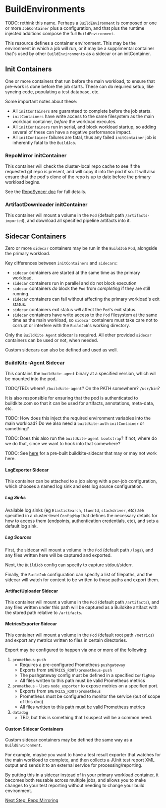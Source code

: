 # BuildEnvironments

TODO: rethink this name. Perhaps a `BuildEnvironment` is composed or one or more `JobContainer` plus a configuration, and that plus the runtime injected additions compose the full `BuildEnvironment`.

This resource defines a container environment. This may be the environment in which a job will run, or
it may be a supplimental container that's used by other `BuildEnvironments` as a sidecar or an initContainer.

## Init Containers

One or more containers that run before the main workload, to ensure that pre-work is done before the job starts. These can do required setup, like syncing code, populating a test database, etc.

Some important notes about these:

- All `initContainers` are guaranteed to complete before the job starts.
- `initContainers` have write access to the same filesystem as the main workload container, _before_ the workload executes.
- All `initContainers` run in serial, and block workload startup, so adding several of these can have a negative performance impact.
- All `initContainer` failures are fatal, thus any failed `initContainer` job is inherently fatal to the `BuildJob`.

### RepoMirror initContainer

This container will check the cluster-local repo cache to see if the requested git repo is present, and will copy it into the pod if so.
It will also ensure that the pod's clone of the repo is up to date before the primary workload begins.

See the [RepoSyncer doc](4-repo_mirroring.md) for full details.

### ArtifactDownloader initContainer

This container will mount a volume in the `Pod` (default path `/artifacts-imported`), and download all specified pipeline artifacts into it.

## Sidecar Containers

Zero or more `sidecar` containers may be run in the `BuildJob` `Pod`, alongside the primary workload.

Key differences between `initContainers` and `sidecars`:

- `sidecar` containers are started at the same time as the primary workload.
- `sidecar` containers run in parallel and do not block execution
- `sidecar` containers _do_ block the `Pod` from _completing_ if they are still running.
- `sidecar` containers can fail without affecting the primary workload's exit status.
- `sidecar` containers exit status _will_ affect the `Pod`'s exit status.
- `sidecar` containers have write access to the `Pod` filesystem at the same time as the main workload, so `sidecar` containers must take care not to corrupt or interfere with the `BuildJob`'s working directory.

Only the `BuildKite Agent` sidecar is required. All other provided `sidecar` containers can be used or not, when needed.

Custom sidecars can also be defined and used as well.

### BuildKite-Agent Sidecar

This contains the `buildkite-agent` binary at a specified version, which will be mounted into the pod.

TODO/TBD: where? `/buildkite-agent`? On the PATH somewhere? `/usr/bin`?

It is also responsible for ensuring that the pod is authenticated to buildkite.com so that it can be
used for artifacts, annotations, meta-data, etc.

TODO: How does this inject the required environment variables into the main workload? Do we also need a `buildkite-auth` `initContainer` or something?

TODO: Does this also run the `buildkite-agent bootstrap`? If not, where do we do that, since we want to hook into that somewhere?

TODO: See [here](https://github.com/buildkite/agent/pull/1218) for a pre-built buildkite-sidecar that may or may not work here.

#### LogExporter Sidecar

This container can be attached to a job along with a per-job configuration, which chooses a named log sink and sets log source configuration.

##### Log Sinks

Available log sinks (eg `ElasticSearch`, `fluentd`, `stackdriver`, etc) are specified in a cluster-level `ConfigMap` that defines the necessary details for how to access them (endpoints, authentication credentials, etc), and sets a default log sink.

##### Log Sources

First, the sidecar will mount a volume in the `Pod` (default path `/logs`), and any files written here will be captured and exported.

Next, the `BuildJob` config can specify to capture stdout/stderr.

Finally, the `BuildJob` configuration can specify a list of filepaths, and the sidecar will watch for content to be written to those paths and export them.

#### ArtifactUploader Sidecar

This container will mount a volume in the `Pod` (default path `/artifacts`), and any files written under this path will be captured as a Buildkite artifact with the stored path relative to `/artifacts`.

#### MetricsExporter Sidecar

This container will mount a volume in the `Pod` (default root path `/metrics`) and export any metrics written to files in certain directories.

Export may be configured to happen via one or more of the following:

1. `prometheus-push`
    - Requires a pre-configured Prometheus `pushgateway`
    - Exports from `$METRICS_ROOT/prometheus-push`
    - The pushgateway config must be defined in a specified `ConfigMap`
    - All files written to this path must be valid Prometheus metrics
1. `prometheus` - Uses `node_exporter` to expose metrics on a specified port.
    - Exports from `$METRICS_ROOT/prometheus`
    - Prometheus must be configured to monitor the service (out of scope of this doc)
    - All files written to this path must be valid Prometheus metrics
1. `datadog`
    - TBD, but this is something that I suspect will be a common need.

#### Custom Sidecar Containers

Custom sidecar containers may be defined the same way as a `BuildEnvironment`.

For example, maybe you want to have a test result exporter that watches for the main workload to complete, and then collects a JUnit test report XML output and sends it to an external service for processing/reporting.

By putting this in a sidecar instead of in your primary workload container, it becomes both reusable across multiple jobs, and allows you to make changes to your test reporting without needing to change your build environment.

[Next Step: Repo Mirroring](4-repo_mirroring.md)
